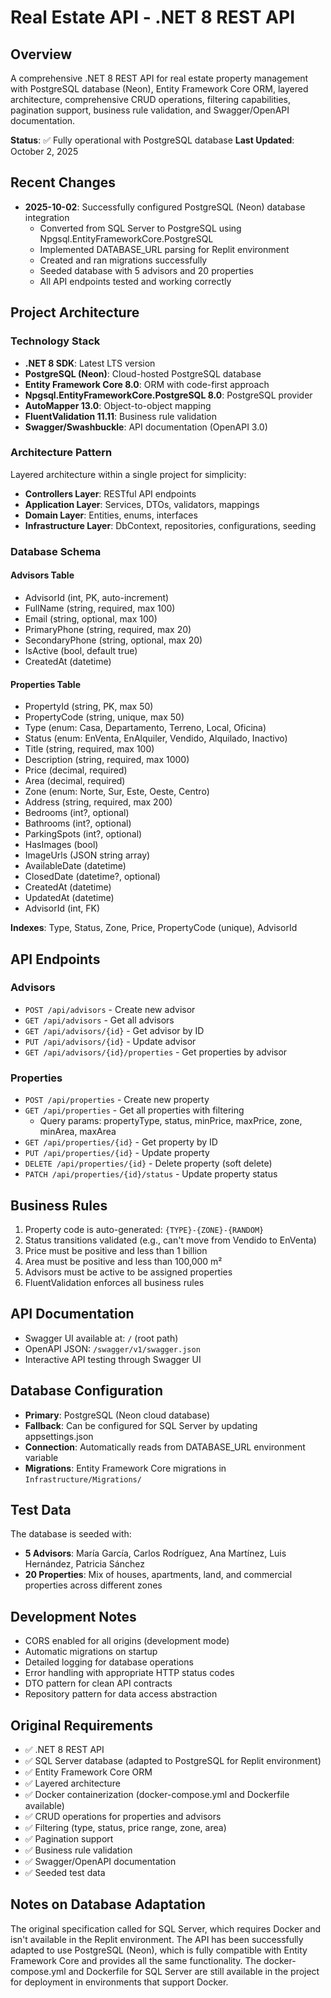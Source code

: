 # Real Estate API - .NET 8 REST API

## Overview
A comprehensive .NET 8 REST API for real estate property management with PostgreSQL database (Neon), Entity Framework Core ORM, layered architecture, comprehensive CRUD operations, filtering capabilities, pagination support, business rule validation, and Swagger/OpenAPI documentation.

**Status**: ✅ Fully operational with PostgreSQL database
**Last Updated**: October 2, 2025

## Recent Changes
- **2025-10-02**: Successfully configured PostgreSQL (Neon) database integration
  - Converted from SQL Server to PostgreSQL using Npgsql.EntityFrameworkCore.PostgreSQL
  - Implemented DATABASE_URL parsing for Replit environment
  - Created and ran migrations successfully
  - Seeded database with 5 advisors and 20 properties
  - All API endpoints tested and working correctly

## Project Architecture

### Technology Stack
- **.NET 8 SDK**: Latest LTS version
- **PostgreSQL (Neon)**: Cloud-hosted PostgreSQL database
- **Entity Framework Core 8.0**: ORM with code-first approach
- **Npgsql.EntityFrameworkCore.PostgreSQL 8.0**: PostgreSQL provider
- **AutoMapper 13.0**: Object-to-object mapping
- **FluentValidation 11.11**: Business rule validation
- **Swagger/Swashbuckle**: API documentation (OpenAPI 3.0)

### Architecture Pattern
Layered architecture within a single project for simplicity:
- **Controllers Layer**: RESTful API endpoints
- **Application Layer**: Services, DTOs, validators, mappings
- **Domain Layer**: Entities, enums, interfaces
- **Infrastructure Layer**: DbContext, repositories, configurations, seeding

### Database Schema

#### Advisors Table
- AdvisorId (int, PK, auto-increment)
- FullName (string, required, max 100)
- Email (string, optional, max 100)
- PrimaryPhone (string, required, max 20)
- SecondaryPhone (string, optional, max 20)
- IsActive (bool, default true)
- CreatedAt (datetime)

#### Properties Table
- PropertyId (string, PK, max 50)
- PropertyCode (string, unique, max 50)
- Type (enum: Casa, Departamento, Terreno, Local, Oficina)
- Status (enum: EnVenta, EnAlquiler, Vendido, Alquilado, Inactivo)
- Title (string, required, max 100)
- Description (string, required, max 1000)
- Price (decimal, required)
- Area (decimal, required)
- Zone (enum: Norte, Sur, Este, Oeste, Centro)
- Address (string, required, max 200)
- Bedrooms (int?, optional)
- Bathrooms (int?, optional)
- ParkingSpots (int?, optional)
- HasImages (bool)
- ImageUrls (JSON string array)
- AvailableDate (datetime)
- ClosedDate (datetime?, optional)
- CreatedAt (datetime)
- UpdatedAt (datetime)
- AdvisorId (int, FK)

**Indexes**: Type, Status, Zone, Price, PropertyCode (unique), AdvisorId

## API Endpoints

### Advisors
- `POST /api/advisors` - Create new advisor
- `GET /api/advisors` - Get all advisors
- `GET /api/advisors/{id}` - Get advisor by ID
- `PUT /api/advisors/{id}` - Update advisor
- `GET /api/advisors/{id}/properties` - Get properties by advisor

### Properties
- `POST /api/properties` - Create new property
- `GET /api/properties` - Get all properties with filtering
  - Query params: propertyType, status, minPrice, maxPrice, zone, minArea, maxArea
- `GET /api/properties/{id}` - Get property by ID
- `PUT /api/properties/{id}` - Update property
- `DELETE /api/properties/{id}` - Delete property (soft delete)
- `PATCH /api/properties/{id}/status` - Update property status

## Business Rules
1. Property code is auto-generated: `{TYPE}-{ZONE}-{RANDOM}`
2. Status transitions validated (e.g., can't move from Vendido to EnVenta)
3. Price must be positive and less than 1 billion
4. Area must be positive and less than 100,000 m²
5. Advisors must be active to be assigned properties
6. FluentValidation enforces all business rules

## API Documentation
- Swagger UI available at: `/` (root path)
- OpenAPI JSON: `/swagger/v1/swagger.json`
- Interactive API testing through Swagger UI

## Database Configuration
- **Primary**: PostgreSQL (Neon cloud database)
- **Fallback**: Can be configured for SQL Server by updating appsettings.json
- **Connection**: Automatically reads from DATABASE_URL environment variable
- **Migrations**: Entity Framework Core migrations in `Infrastructure/Migrations/`

## Test Data
The database is seeded with:
- **5 Advisors**: María García, Carlos Rodríguez, Ana Martínez, Luis Hernández, Patricia Sánchez
- **20 Properties**: Mix of houses, apartments, land, and commercial properties across different zones

## Development Notes
- CORS enabled for all origins (development mode)
- Automatic migrations on startup
- Detailed logging for database operations
- Error handling with appropriate HTTP status codes
- DTO pattern for clean API contracts
- Repository pattern for data access abstraction

## Original Requirements
- ✅ .NET 8 REST API
- ✅ SQL Server database (adapted to PostgreSQL for Replit environment)
- ✅ Entity Framework Core ORM
- ✅ Layered architecture
- ✅ Docker containerization (docker-compose.yml and Dockerfile available)
- ✅ CRUD operations for properties and advisors
- ✅ Filtering (type, status, price range, zone, area)
- ✅ Pagination support
- ✅ Business rule validation
- ✅ Swagger/OpenAPI documentation
- ✅ Seeded test data

## Notes on Database Adaptation
The original specification called for SQL Server, which requires Docker and isn't available in the Replit environment. The API has been successfully adapted to use PostgreSQL (Neon), which is fully compatible with Entity Framework Core and provides all the same functionality. The docker-compose.yml and Dockerfile for SQL Server are still available in the project for deployment in environments that support Docker.
